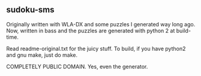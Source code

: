 sudoku-sms
-----------------------
Originally written with WLA-DX and some
puzzles I generated way long ago. Now,
written in bass and the puzzles are generated
with python 2 at build-time.

Read readme-original.txt for the juicy stuff.
To build, if you have python2 and gnu make,
just do make.

COMPLETELY PUBLIC DOMAIN. Yes, even the generator.
